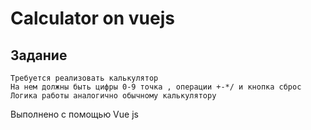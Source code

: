 # Calculator on vuejs

## Задание   	
   	Требуется реализовать калькулятор
   	На нем должны быть цифры 0-9 точка , операции +-*/ и кнопка сброс
   	Логика работы аналогично обычному калькулятору

Выполнено с помощью Vue js